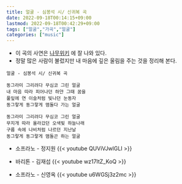 ```yaml
---
title: 얼굴 - 심봉석 시/ 신귀복 곡
date: 2022-09-18T00:14:15+09:00
lastmod: 2022-09-18T00:42:29+09:00
tags: ["얼굴","가곡","얼굴"]
categories: ["music"]
---
```


* 이 곡의 사연은 [나무위키](https://namu.wiki/w/%EC%96%BC%EA%B5%B4#s-3) 에 잘 나와 있다.
* 정말 많은 사람이 불렀지만 내 마음에 깊은 울림을 주는 것을 정리해 본다.

```
얼굴 - 심봉석 시/ 신귀복 곡

동그라미 그리려다 무심코 그린 얼굴
내 마음 따라 피어나던 하얀 그때 꿈을
풀잎에 연 이슬처럼 빛나던 눈동자
동그랗게 동그랗게 맴돌다 가는 얼굴

동그라미 그리려다 무심코 그린 얼굴
무지개 따라 올라갔던 오색빛 하늘나래
구름 속에 나비처럼 나르던 지난날
동그랗게 동그랗게 맴돌곤 하는 얼굴
```

* 소프라노 - 정지원
{{< youtube QUViVJwlGLI >}}


* 바리톤 - 김재섭
{{< youtube wz17ItZ_KoQ >}}


* 소프라노 - 신영옥
{{< youtube u6WGSj3z2mc >}}

